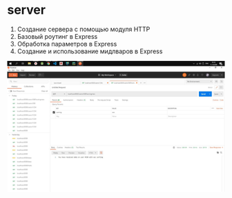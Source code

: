 # server
1. Создание сервера с помощью модуля HTTP
2. Базовый роутинг в Express
3. Обработка параметров в Express
4. Создание и использование мидлваров в Express

![Image of Yaktocat](https://github.com/anna-reirl/Server/blob/main/screen.JPG)
